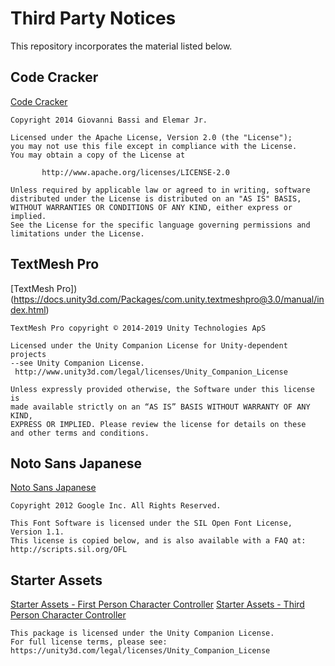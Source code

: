 ﻿# Third Party Notices

This repository incorporates the material listed below.

## Code Cracker

[Code Cracker](https://github.com/code-cracker/code-cracker)

```
Copyright 2014 Giovanni Bassi and Elemar Jr.

Licensed under the Apache License, Version 2.0 (the "License");
you may not use this file except in compliance with the License.
You may obtain a copy of the License at

       http://www.apache.org/licenses/LICENSE-2.0

Unless required by applicable law or agreed to in writing, software
distributed under the License is distributed on an "AS IS" BASIS,
WITHOUT WARRANTIES OR CONDITIONS OF ANY KIND, either express or implied.
See the License for the specific language governing permissions and
limitations under the License.
```

## TextMesh Pro

[TextMesh Pro])(https://docs.unity3d.com/Packages/com.unity.textmeshpro@3.0/manual/index.html)

```
TextMesh Pro copyright © 2014-2019 Unity Technologies ApS

Licensed under the Unity Companion License for Unity-dependent projects
--see Unity Companion License.
 http://www.unity3d.com/legal/licenses/Unity_Companion_License

Unless expressly provided otherwise, the Software under this license is
made available strictly on an “AS IS” BASIS WITHOUT WARRANTY OF ANY KIND,
EXPRESS OR IMPLIED. Please review the license for details on these
and other terms and conditions.
```

## Noto Sans Japanese

[Noto Sans Japanese](https://fonts.google.com/noto/specimen/Noto+Sans+JP)

```
Copyright 2012 Google Inc. All Rights Reserved.

This Font Software is licensed under the SIL Open Font License, Version 1.1.
This license is copied below, and is also available with a FAQ at:
http://scripts.sil.org/OFL
```

## Starter Assets

[Starter Assets - First Person Character Controller](http://u3d.as/2z1q)
[Starter Assets - Third Person Character Controller](http://u3d.as/2z1r)

```
This package is licensed under the Unity Companion License. 
For full license terms, please see: https://unity3d.com/legal/licenses/Unity_Companion_License
```

